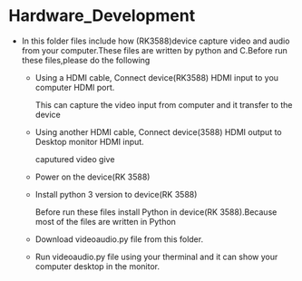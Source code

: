 # Hardware_Development


* In this folder files include how (RK3588)device capture video and audio from your computer.These files are written by python and C.Before run these files,please do the following 

  * Using a HDMI cable, Connect device(RK3588) HDMI input to you computer HDMI port.
     <p>This can capture the video input from computer and it transfer to the device  <p>
      
  * Using another HDMI cable, Connect device(3588) HDMI output to Desktop monitor HDMI input.
     <p>caputured video give<p>
  * Power on the device(RK 3588)
  
  * Install python 3 version to device(RK 3588)
       <p>Before run these files install Python in device(RK 3588).Because most of the files are written in Python<p>
        
  * Download videoaudio.py file from this folder.

  * Run videoaudio.py file using your therminal and it can show your computer desktop in the monitor.
